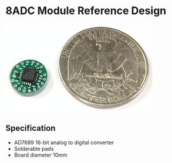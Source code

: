 # 8ADC Module Reference Design

![AD7689](./AD7689.JPG)

## Specification
- AD7689 16-bit analog to digital converter
- Solderable pads
- Board diameter 10mm
